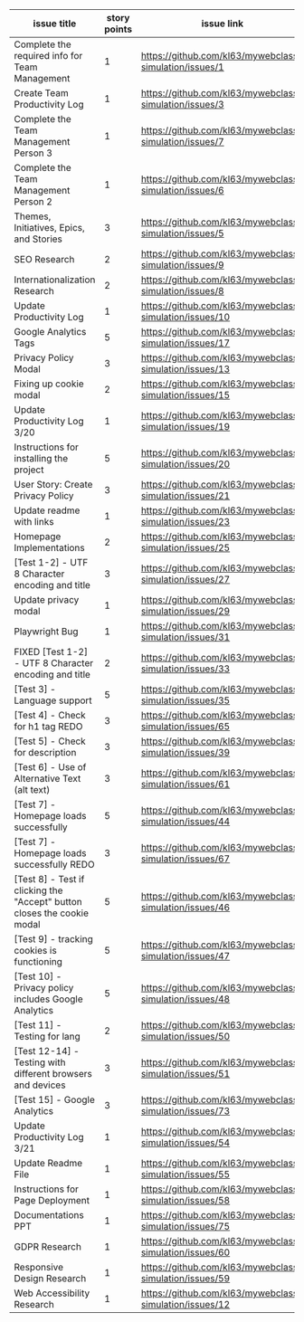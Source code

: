 |issue title | story points | issue link | status    | assigned to | assigned on | completed on | category | status notes |
|----------|--------------|----------|-----------|-------------|-------|--|----------|------------|
| Complete the required info for Team Management | 1 | https://github.com/kl63/mywebclass-simulation/issues/1  | Completed | Kevin L| 3/9/23| 3/9/23 | Features  | Completed/Closed  |
| Create Team Productivity Log  | 1     | https://github.com/kl63/mywebclass-simulation/issues/3  | Completed | Kevin L. | 3/9/23 | 3/9/23 | Features  | Completed/Closed  |
| Complete the Team Management Person 3  | 1      | https://github.com/kl63/mywebclass-simulation/issues/7  | Completed  | Rick K.    | 3/10/23 | 3/21/23 | Features  | Completed/Closed  |
| Complete the Team Management Person 2  | 1     | https://github.com/kl63/mywebclass-simulation/issues/6  | Completed   | Lucicto S.     | 3/10/23 | 3/20/23 | Features  | Completed/Closed  |
| Themes, Initiatives, Epics, and Stories  | 3      | https://github.com/kl63/mywebclass-simulation/issues/5  | Completed   | Kevin L.     | 3/10/23 | 3/12/23 | Docs  | Completed/Closed  |
| SEO Research  | 2      | https://github.com/kl63/mywebclass-simulation/issues/9  | Completed   | Kevin L.     | 3/13/23 | 3/13/23 | Docs  | Completed/Closed  |
| Internationalization Research  | 2      | https://github.com/kl63/mywebclass-simulation/issues/8  | Completed   | Kevin L.     | 3/13/23 | 3/13/23 | Docs  | Completed/Closed  |
| Update Productivity Log  | 1      | https://github.com/kl63/mywebclass-simulation/issues/10  | Completed   | Kevin L.     | 3/14/23 | 3/14/23 | Bug  | Completed/Closed  |
| Google Analytics Tags  | 5      | https://github.com/kl63/mywebclass-simulation/issues/17  | Completed   | Kevin L.    | 3/27/23 | 3/20/23 | Features  | Completed/Closed  |
| Privacy Policy Modal  | 3      | https://github.com/kl63/mywebclass-simulation/issues/13  | Completed   | Kevin L.     | 3/18/23 | 3/18/23 | Features  | Completed/Closed  |
| Fixing up cookie modal  | 2      | https://github.com/kl63/mywebclass-simulation/issues/15  | Completed  | Kevin L.     | 3/9/23 | 3/19/23 | Bug  | Completed/Closed  |
| Update Productivity Log 3/20  | 1      | https://github.com/kl63/mywebclass-simulation/issues/19  | Completed   | Kevin L.     | 3/20/23 | 3/20/23 | Bug  | Completed/Closed  |
| Instructions for installing the project  | 5      | https://github.com/kl63/mywebclass-simulation/issues/20  | Completed   |  Lucicto S.    | 3/20/23 | 3/21/23 | Features  | Completed/Closed  |
| User Story: Create Privacy Policy  | 3      | https://github.com/kl63/mywebclass-simulation/issues/21  | Completed   | Rick K.     | 3/20/23 | 3/21/23 | Features  | Completed/Closed  |
| Update readme with links  | 1      | https://github.com/kl63/mywebclass-simulation/issues/23  | Completed   | Kevin L.     | 3/20/23 | 3/20/23 | Bug  | Completed/Closed  |
| Homepage Implementations  |  2     | https://github.com/kl63/mywebclass-simulation/issues/25  | Completed   | Kevin L.     | 3/20/23 | 3/21/23 | Bug  | Completed/Closed  |
| [Test 1-2] - UTF 8 Character encoding and title  | 3      | https://github.com/kl63/mywebclass-simulation/issues/27  | Completed   | Kevin L.     | 3/20/23 | 3/21/23 | Features  | Completed/Closed  |
| Update privacy modal  | 1      | https://github.com/kl63/mywebclass-simulation/issues/29  | Completed   | Kevin L.     | 3/20/23 | 3/20/23 | Bug  | Completed/Closed  |
| Playwright Bug  | 1      | https://github.com/kl63/mywebclass-simulation/issues/31  | Completed   | Kevin L.     | 3/20/21 | Kevin L. | Bug  | Completed/Closed  |
| FIXED [Test 1-2] - UTF 8 Character encoding and title  | 2      | https://github.com/kl63/mywebclass-simulation/issues/33  | Completed   | Kevin L.     | 3/20/21 | 3/20/21 | Bug | Completed/Closed  |
| [Test 3] - Language support  | 5      | https://github.com/kl63/mywebclass-simulation/issues/35  | Completed   | Kevin L.     | 3/21/23 | 3/21/23 | Features  | Completed/Closed  |
| [Test 4] - Check for h1 tag REDO  | 3      | https://github.com/kl63/mywebclass-simulation/issues/65  | Completed   | Rick K.     | 3/21/23 | 3/26/23 | Bug  | Completed/Closed   |
| [Test 5] - Check for description  | 3      | https://github.com/kl63/mywebclass-simulation/issues/39  | Completed   | Rick K.     | 3/21/23 | 3/26/23 | Features  | Completed/Closed   |
| [Test 6] - Use of Alternative Text (alt text)  | 3      | https://github.com/kl63/mywebclass-simulation/issues/61  | Completed   | Lucicto S.     | 3/21/23 | 3/26/23 | Features  | Completed/Closed   |
| [Test 7] - Homepage loads successfully  | 5      | https://github.com/kl63/mywebclass-simulation/issues/44  | Completed   | Lucicto S.     | 3/21/23 | 3/26/23 | Features  | Completed/Closed   |
| [Test 7] - Homepage loads successfully REDO  | 3      | https://github.com/kl63/mywebclass-simulation/issues/67  | Completed   | Lucicto S.     | 3/21/23 | 3/26/23 | Bug  | Completed/Closed   |
| [Test 8] - Test if clicking the "Accept" button closes the cookie modal  | 5      | https://github.com/kl63/mywebclass-simulation/issues/46  | Completed   | Lucicto S.     | 3/21/23 | 3/26/23 | Features  | Completed/Closed   |
| [Test 9] - tracking cookies is functioning  | 5      | https://github.com/kl63/mywebclass-simulation/issues/47  | To Do   | Lucicto S.     | 3/21/23 | 3/26/23 | Features  | Completed/Closed   |
| [Test 10] - Privacy policy includes Google Analytics  | 5      | https://github.com/kl63/mywebclass-simulation/issues/48  | Completed   | Rick K.     | 3/21/23 | 3/24/23 | Features  | Completed/Closed   |
| [Test 11] - Testing for lang  | 2      | https://github.com/kl63/mywebclass-simulation/issues/50  | Completed   | Kevin L.     | 3/21/23 | 3/21/23 | Features | Completed/Closed  |
| [Test 12-14] - Testing with different browsers and devices  | 3      | https://github.com/kl63/mywebclass-simulation/issues/51  | Completed   | Kevin L.     | 3/21/23 | 3/21/23 | Features  | Completed/Closed  |
| [Test 15] - Google Analytics  | 3      | https://github.com/kl63/mywebclass-simulation/issues/73  | Completed   | Kevin L.     | 3/24/23 | 3/24/23 | Features  | Completed/Closed  |
| Update Productivity Log 3/21  | 1      | https://github.com/kl63/mywebclass-simulation/issues/54  | Completed  | Kevin L.     | 3/21/23 | 3/21/23 | Bug | Completed/Closed  |
| Update Readme File  | 1      | https://github.com/kl63/mywebclass-simulation/issues/55  | Completed   | Kevin L.     | 3/21/23 | 3/2/23 | Bug  | Completed/Closed  |
| Instructions for Page Deployment  | 1      | https://github.com/kl63/mywebclass-simulation/issues/58  | Completed   | Lucicto S.     | 3/23/23 | 3/23/23 | Documentation  | Closed/Completed  |
| Documentations PPT  | 1      | https://github.com/kl63/mywebclass-simulation/issues/75  | Completed   | Lucicto S.     | 3/25/23 | 3/25/23 | Documentation  | Closed/Completed  |
| GDPR Research  | 1      | https://github.com/kl63/mywebclass-simulation/issues/60  | Completed   | Kevin L.     | 3/22/23 | 3/22/23 | Documentation  | Closed/Completed  |
| Responsive Design Research  | 1      | https://github.com/kl63/mywebclass-simulation/issues/59  | Completed   | Kevin L.     | 3/22/23 | 3/22/23 | Documentation  | Closed/Completed  |
| Web Accessibility Research  | 1      | https://github.com/kl63/mywebclass-simulation/issues/12  | Completed   | Kevin L.     | 3/21/23 | 3/21/23 | Documentation  | Closed/Completed  |

